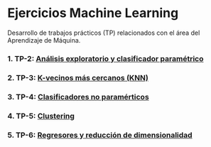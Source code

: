 # Ejercicios Machine Learning

Desarrollo de trabajos prácticos (TP) relacionados con el área del Aprendizaje de Máquina. 

### 1. TP-2: [Análisis exploratorio y clasificador paramétrico](https://github.com/Alejandro-ZZ/Machine-Learning-UNS/tree/master/TP-2)

### 2. TP-3: [K-vecinos más cercanos (KNN)](https://github.com/Alejandro-ZZ/Machine-Learning-UNS/tree/master/TP-3)

### 3. TP-4: [Clasificadores no paramérticos](https://github.com/Alejandro-ZZ/Machine-Learning-UNS/tree/master/TP-4)

### 4. TP-5: [Clustering](https://github.com/Alejandro-ZZ/Machine-Learning-UNS/tree/master/TP-5)

### 5. TP-6: [Regresores y reducción de dimensionalidad](https://github.com/Alejandro-ZZ/Machine-Learning-UNS/tree/master/TP-6)
